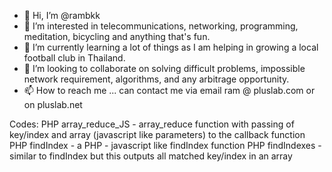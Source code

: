 - 👋 Hi, I’m @rambkk
- 👀 I’m interested in telecommunications, networking, programming, meditation, bicycling and anything that's fun.
- 🌱 I’m currently learning a lot of things as I am helping in growing a local football club in Thailand.
- 💞️ I’m looking to collaborate on solving difficult problems, impossible network requirement, algorithms, and any arbitrage opportunity.
- 📫 How to reach me ... can contact me via email ram @ pluslab.com or on pluslab.net


Codes:
PHP array_reduce_JS - array_reduce function with passing of key/index and array (javascript like parameters) to the callback function
PHP findIndex - a PHP - javascript like findIndex function
PHP findIndexes - similar to findIndex but this outputs all matched key/index in an array
<!---
rambkk/rambkk is a ✨ special ✨ repository because its ..... yes, it just is.
--->
